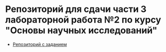 # Репозиторий для сдачи части 3 лабораторной работа №2 по курсу "Основы научных исследований" 

- [Репозиторий с заданием](https://github.com/itsecd/academic-lab-2)
